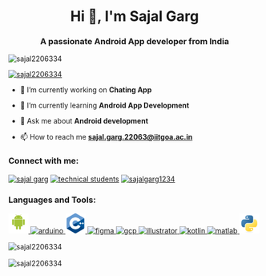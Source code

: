 <h1 align="center">Hi 👋, I'm Sajal Garg</h1>
<h3 align="center">A passionate Android App developer from India</h3>

<p align="left"> <img src="https://komarev.com/ghpvc/?username=sajal2206334&label=Profile%20views&color=0e75b6&style=flat" alt="sajal2206334" /> </p>

<p align="left"> <a href="https://github.com/ryo-ma/github-profile-trophy"><img src="https://github-profile-trophy.vercel.app/?username=sajal2206334" alt="sajal2206334" /></a> </p>

- 🔭 I’m currently working on **Chating App**

- 🌱 I’m currently learning **Android App Development**

- 💬 Ask me about **Android development**

- 📫 How to reach me **sajal.garg.22063@iitgoa.ac.in**

<h3 align="left">Connect with me:</h3>
<p align="left">
<a href="https://linkedin.com/in/sajal garg" target="blank"><img align="center" src="https://raw.githubusercontent.com/rahuldkjain/github-profile-readme-generator/master/src/images/icons/Social/linked-in-alt.svg" alt="sajal garg" height="30" width="40" /></a>
<a href="https://www.youtube.com/c/technical students" target="blank"><img align="center" src="https://raw.githubusercontent.com/rahuldkjain/github-profile-readme-generator/master/src/images/icons/Social/youtube.svg" alt="technical students" height="30" width="40" /></a>
<a href="https://www.codechef.com/users/sajalgarg1234" target="blank"><img align="center" src="https://cdn.jsdelivr.net/npm/simple-icons@3.1.0/icons/codechef.svg" alt="sajalgarg1234" height="30" width="40" /></a>
</p>

<h3 align="left">Languages and Tools:</h3>
<p align="left"> <a href="https://developer.android.com" target="_blank" rel="noreferrer"> <img src="https://raw.githubusercontent.com/devicons/devicon/master/icons/android/android-original-wordmark.svg" alt="android" width="40" height="40"/> </a> <a href="https://www.arduino.cc/" target="_blank" rel="noreferrer"> <img src="https://cdn.worldvectorlogo.com/logos/arduino-1.svg" alt="arduino" width="40" height="40"/> </a> <a href="https://www.w3schools.com/cpp/" target="_blank" rel="noreferrer"> <img src="https://raw.githubusercontent.com/devicons/devicon/master/icons/cplusplus/cplusplus-original.svg" alt="cplusplus" width="40" height="40"/> </a> <a href="https://www.figma.com/" target="_blank" rel="noreferrer"> <img src="https://www.vectorlogo.zone/logos/figma/figma-icon.svg" alt="figma" width="40" height="40"/> </a> <a href="https://cloud.google.com" target="_blank" rel="noreferrer"> <img src="https://www.vectorlogo.zone/logos/google_cloud/google_cloud-icon.svg" alt="gcp" width="40" height="40"/> </a> <a href="https://www.adobe.com/in/products/illustrator.html" target="_blank" rel="noreferrer"> <img src="https://www.vectorlogo.zone/logos/adobe_illustrator/adobe_illustrator-icon.svg" alt="illustrator" width="40" height="40"/> </a> <a href="https://kotlinlang.org" target="_blank" rel="noreferrer"> <img src="https://www.vectorlogo.zone/logos/kotlinlang/kotlinlang-icon.svg" alt="kotlin" width="40" height="40"/> </a> <a href="https://www.mathworks.com/" target="_blank" rel="noreferrer"> <img src="https://upload.wikimedia.org/wikipedia/commons/2/21/Matlab_Logo.png" alt="matlab" width="40" height="40"/> </a> <a href="https://www.python.org" target="_blank" rel="noreferrer"> <img src="https://raw.githubusercontent.com/devicons/devicon/master/icons/python/python-original.svg" alt="python" width="40" height="40"/> </a> </p>

<p><img align="center" src="https://github-readme-stats.vercel.app/api/top-langs?username=sajal2206334&show_icons=true&locale=en&layout=compact" alt="sajal2206334" /></p>

<p><img align="center" src="https://github-readme-streak-stats.herokuapp.com/?user=sajal2206334&" alt="sajal2206334" /></p>
